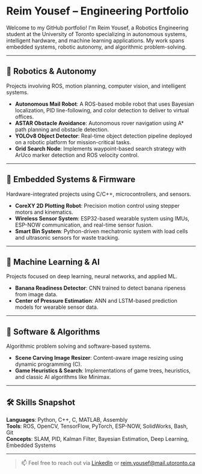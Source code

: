 # Reim Yousef – Engineering Portfolio

Welcome to my GitHub portfolio! I'm Reim Yousef, a Robotics Engineering student at the University of Toronto specializing in autonomous systems, intelligent hardware, and machine learning applications. My work spans embedded systems, robotic autonomy, and algorithmic problem-solving.

---

## 🚀 Robotics & Autonomy
Projects involving ROS, motion planning, computer vision, and intelligent systems.

- **Autonomous Mail Robot**: A ROS-based mobile robot that uses Bayesian localization, PID line-following, and color detection to deliver to virtual offices.
- **ASTAR Obstacle Avoidance**: Autonomous rover navigation using A* path planning and obstacle detection.
- **YOLOv8 Object Detector**: Real-time object detection pipeline deployed on a robotic platform for mission-critical tasks.
- **Grid Search Node**: Implements waypoint-based search strategy with ArUco marker detection and ROS velocity control.

---

## 🔧 Embedded Systems & Firmware
Hardware-integrated projects using C/C++, microcontrollers, and sensors.

- **CoreXY 2D Plotting Robot**: Precision motion control using stepper motors and kinematics.
- **Wireless Sensor System**: ESP32-based wearable system using IMUs, ESP-NOW communication, and real-time sensor fusion.
- **Smart Bin System**: Python-driven mechatronic system with load cells and ultrasonic sensors for waste tracking.

---

## 🤖 Machine Learning & AI
Projects focused on deep learning, neural networks, and applied ML.

- **Banana Readiness Detector**: CNN trained to detect banana ripeness from image data.
- **Center of Pressure Estimation**: ANN and LSTM-based prediction models for wearable sensor data.

---

## 🧠 Software & Algorithms
Algorithmic problem solving and software-based systems.

- **Scene Carving Image Resizer**: Content-aware image resizing using dynamic programming (C).
- **Game Heuristics & Search**: Implementations of game trees, heuristics, and classic AI algorithms like Minimax.

---

## 🛠 Skills Snapshot
**Languages**: Python, C++, C, MATLAB, Assembly  
**Tools**: ROS, OpenCV, TensorFlow, PyTorch, ESP-NOW, SolidWorks, Bash, Git  
**Concepts**: SLAM, PID, Kalman Filter, Bayesian Estimation, Deep Learning, Embedded Systems

---

> 📫 Feel free to reach out via [LinkedIn](https://www.linkedin.com/in/reim-yousef/) or [reim.yousef@mail.utoronto.ca](mailto:reim.yousef@mail.utoronto.ca)

